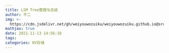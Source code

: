 ```yaml
---
title: LSM Tree整理与总结
author: 不二
img: >-
  https://cdn.jsdelivr.net/gh/weiyouwozuiku/weiyouwozuiku.github.io@src/source/_posts/PageImg/
mathjax: true
date: 2021-11-13 14:56:18
tags:
categories: KV存储
---
```

